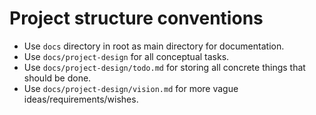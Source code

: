 # Project structure conventions

- Use `docs` directory in root as main directory for documentation.
- Use `docs/project-design` for all conceptual tasks.
- Use `docs/project-design/todo.md` for storing all concrete things that should be done.
- Use `docs/project-design/vision.md` for more vague ideas/requirements/wishes.
